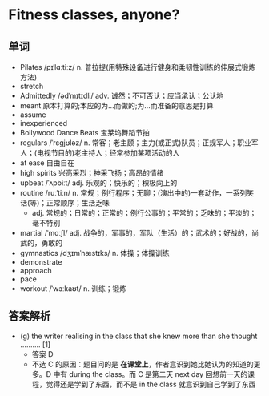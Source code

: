 # Fitness classes, anyone?

## 单词
- Pilates /pɪˈlɑːtiːz/ n. 普拉提(用特殊设备进行健身和柔韧性训练的伸展式锻炼方法)
- stretch
- Admittedly /ədˈmɪtɪdli/ adv. 诚然；不可否认；应当承认；公认地
- meant 原本打算的;本应的为…而做的;为…而准备的意思是打算
- assume
- inexperienced
- Bollywood Dance Beats 宝莱坞舞蹈节拍
- regulars /ˈrɛgjʊləz/ n. 常客；老主顾；主力(或正式)队员；正规军人；职业军人；(电视节目的)老主持人；经常参加某项活动的人
- at ease 自由自在
- high spirits 兴高采烈；神采飞扬；高昂的情绪
- upbeat /ˈʌpbiːt/ adj. 乐观的；快乐的；积极向上的
- routine /ruːˈtiːn/ n. 常规；例行程序；无聊；(演出中的)一套动作，一系列笑话(等)；正常顺序；生活乏味
  - adj. 常规的；日常的；正常的；例行公事的；平常的；乏味的；平淡的；毫不特别
- martial /ˈmɑːʃl/ adj. 战争的，军事的，军队（生活）的；武术的；好战的，尚武的，勇敢的
- gymnastics /dʒɪmˈnæstɪks/ n. 体操；体操训练
- demonstrate
- approach
- pace
- workout /ˈwɜːkaʊt/ n. 训练；锻炼

## 答案解析
- (g) the writer realising in the class that she knew more than she thought .......... [1] 
  - 答案 D
  - 不选 C 的原因：题目问的是 **在课堂上**，作者意识到她比她认为的知道的更多。D 中有 during the class。而 C 是第二天 next day 回想前一天的课程，觉得还是学到了东西，而不是 in the class 就意识到自己学到了东西
